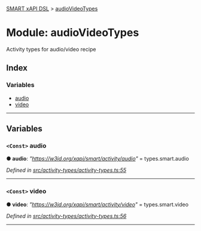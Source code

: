 [SMART xAPI DSL](../README.md) > [audioVideoTypes](../modules/audiovideotypes.md)

# Module: audioVideoTypes

Activity types for audio/video recipe

## Index

### Variables

* [audio](audiovideotypes.md#audio)
* [video](audiovideotypes.md#video)

---

## Variables

<a id="audio"></a>

### `<Const>` audio

**● audio**: *"https://w3id.org/xapi/smart/activity/audio"* =  types.smart.audio

*Defined in [src/activity-types/activity-types.ts:55](https://github.com/Gradiant/smart-xapi-dsl/blob/152db5c/src/activity-types/activity-types.ts#L55)*

___
<a id="video"></a>

### `<Const>` video

**● video**: *"https://w3id.org/xapi/smart/activity/video"* =  types.smart.video

*Defined in [src/activity-types/activity-types.ts:56](https://github.com/Gradiant/smart-xapi-dsl/blob/152db5c/src/activity-types/activity-types.ts#L56)*

___

